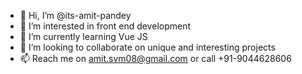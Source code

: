 - 👋 Hi, I’m @its-amit-pandey
- 👀 I’m interested in front end development
- 🌱 I’m currently learning Vue JS
- 💞️ I’m looking to collaborate on unique and interesting projects
- 📫 Reach me on amit.svm08@gmail.com or call +91-9044628606

<!---
its-amit-pandey/its-amit-pandey is a ✨ special ✨ repository because its `README.md` (this file) appears on your GitHub profile.
You can click the Preview link to take a look at your changes.
--->
